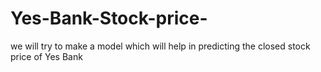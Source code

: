# Yes-Bank-Stock-price-
we will try to make a model which will help in predicting the closed stock price of Yes Bank
